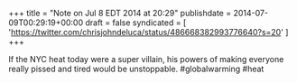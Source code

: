 +++
title = "Note on Jul 8 EDT 2014 at 20:29"
publishdate = 2014-07-09T00:29:19+00:00
draft = false
syndicated = [ 'https://twitter.com/chrisjohndeluca/status/486668382993776640?s=20' ]
+++

If the NYC heat today were a super villain, his powers of making everyone really pissed and tired would be unstoppable. #globalwarming #heat
